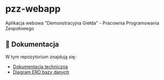 # pzz-webapp
Aplikacja webowa "Demonstracyjna Giełda" - Pracownia Programowania Zespołowego

## 📝 Dokumentacja
W tym repozytorium znajdują się:
- [Dokumentacja techniczna](./docs/technical-documentation.md)
- [Diagram ERD bazy danych](./docs/database/diagram_erd.png)